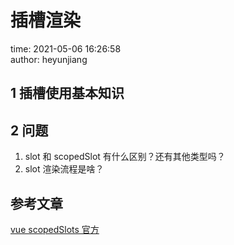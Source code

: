 # 插槽渲染

time: 2021-05-06 16:26:58  
author: heyunjiang

## 1 插槽使用基本知识

## 2 问题

1. slot 和 scopedSlot 有什么区别？还有其他类型吗？
2. slot 渲染流程是啥？

## 参考文章

[vue scopedSlots 官方](https://cn.vuejs.org/v2/api/#vm-scopedSlots)

